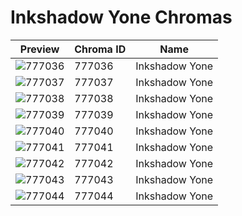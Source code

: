 # Inkshadow Yone Chromas

| Preview | Chroma ID | Name |
|---------|-----------|------|
| ![777036](https://raw.communitydragon.org/latest/plugins/rcp-be-lol-game-data/global/default/v1/champion-chroma-images/777/777036.png) | 777036 | Inkshadow Yone |
| ![777037](https://raw.communitydragon.org/latest/plugins/rcp-be-lol-game-data/global/default/v1/champion-chroma-images/777/777037.png) | 777037 | Inkshadow Yone |
| ![777038](https://raw.communitydragon.org/latest/plugins/rcp-be-lol-game-data/global/default/v1/champion-chroma-images/777/777038.png) | 777038 | Inkshadow Yone |
| ![777039](https://raw.communitydragon.org/latest/plugins/rcp-be-lol-game-data/global/default/v1/champion-chroma-images/777/777039.png) | 777039 | Inkshadow Yone |
| ![777040](https://raw.communitydragon.org/latest/plugins/rcp-be-lol-game-data/global/default/v1/champion-chroma-images/777/777040.png) | 777040 | Inkshadow Yone |
| ![777041](https://raw.communitydragon.org/latest/plugins/rcp-be-lol-game-data/global/default/v1/champion-chroma-images/777/777041.png) | 777041 | Inkshadow Yone |
| ![777042](https://raw.communitydragon.org/latest/plugins/rcp-be-lol-game-data/global/default/v1/champion-chroma-images/777/777042.png) | 777042 | Inkshadow Yone |
| ![777043](https://raw.communitydragon.org/latest/plugins/rcp-be-lol-game-data/global/default/v1/champion-chroma-images/777/777043.png) | 777043 | Inkshadow Yone |
| ![777044](https://raw.communitydragon.org/latest/plugins/rcp-be-lol-game-data/global/default/v1/champion-chroma-images/777/777044.png) | 777044 | Inkshadow Yone |